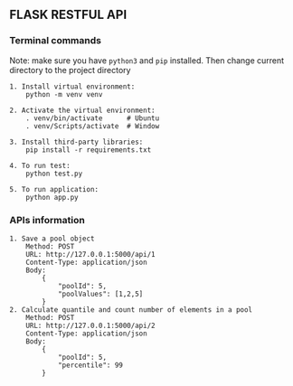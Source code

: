 ## FLASK RESTFUL API

### Terminal commands
Note: make sure you have `python3` and `pip` installed. Then change current directory to the project directory

    1. Install virtual environment: 
        python -m venv venv
    
    2. Activate the virtual environment: 
        . venv/bin/activate      # Ubuntu
        . venv/Scripts/activate  # Window
        
    3. Install third-party libraries:
        pip install -r requirements.txt
        
    4. To run test: 
        python test.py

    5. To run application: 
        python app.py
        

### APIs information ####
    1. Save a pool object
        Method: POST
        URL: http://127.0.0.1:5000/api/1
        Content-Type: application/json
        Body:
            {
                "poolId": 5,
                "poolValues": [1,2,5]
            }
    2. Calculate quantile and count number of elements in a pool
        Method: POST
        URL: http://127.0.0.1:5000/api/2
        Content-Type: application/json
        Body:
            {
                "poolId": 5,
                "percentile": 99
            }
